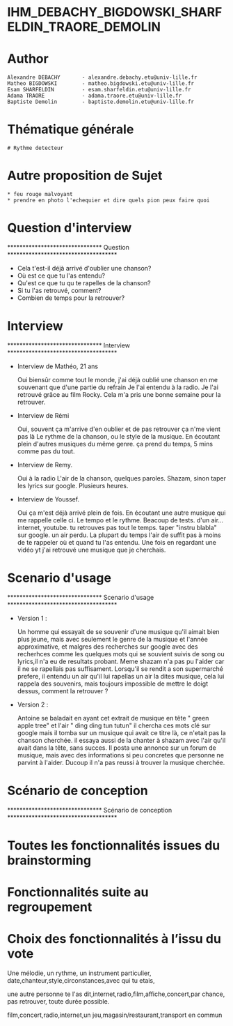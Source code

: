 # IHM_DEBACHY_BIGDOWSKI_SHARFELDIN_TRAORE_DEMOLIN

# Author 

    Alexandre DEBACHY       - alexandre.debachy.etu@univ-lille.fr
    Matheo BIGDOWSKI        - matheo.bigdowski.etu@univ-lille.fr
    Esam SHARFELDIN         - esam.sharfeldin.etu@univ-lille.fr
    Adama TRAORE            - adama.traore.etu@univ-lille.fr
    Baptiste Demolin        - baptiste.demolin.etu@univ-lille.fr

# Thématique générale 

    # Rythme detecteur 

# Autre proposition de Sujet 

    * feu rouge malvoyant
    * prendre en photo l'echequier et dire quels pion peux faire quoi

# Question d'interview

******************************* Question ************************************
* Cela t'est-il déjà arrivé d'oublier une chanson?
* Où est ce que tu l'as entendu?
* Qu'est ce que tu qu te rapelles de la chanson?
* Si tu l'as retrouvé, comment?
* Combien de temps pour la retrouver?

# Interview

******************************* Interview  ************************************
* Interview de Mathéo, 21 ans

    Oui biensûr comme tout le monde, j'ai déjà oublié une chanson en me souvenant que d'une partie du refrain
    Je l'ai entendu à la radio.
    Je l'ai retrouvé grâce au film Rocky.
    Cela m'a pris une bonne semaine pour la retrouver.


* Interview de Rémi

    Oui, souvent ça m'arrive d'en oublier et de pas retrouver
    ça n'me vient pas là
    Le rythme de la chanson, ou le style de la musique.
    En écoutant plein d'autres musiques du même genre.
    ça prend du temps, 5 mins comme pas du tout.


* Interview de Remy.

    Oui
    à la radio
    L'air de la chanson, quelques paroles.
    Shazam, sinon taper les lyrics sur google.
    Plusieurs heures.

* Interview de Youssef.

    Oui ça m'est déjà arrivé plein de fois.
    En écoutant une autre musique qui me rappelle celle ci.
    Le tempo et le rythme.
    Beacoup de tests. d'un air... internet, youtube.
    tu retrouves pas tout le temps.
    taper "instru blabla" sur google.
    un air perdu.
    La plupart du temps l'air de suffit pas
    à moins de te rappeler où et quand tu l'as entendu.
    Une fois en regardant une vidéo yt j'ai retrouvé une musique que je cherchais.

# Scenario d'usage

******************************* Scenario d'usage ************************************
* Version 1 :

    Un homme qui essayait de se souvenir d'une musique qu'il aimait bien plus jeune, mais avec seulement 
    le genre de la musique et l'année approximative, et malgres des recherches sur google avec des recherhces comme les quelques 
    mots qui se souvient suivis de song ou lyrics,il n'a eu de resultats probant. Meme shazam n'a pas pu l'aider car il ne se rapellais 
    pas suffisament. Lorsqu'il se rendit a son supermarché prefere, il entendu un air qu'il lui rapellas un air la dites musique,
    cela lui rappela des souvenirs, mais toujours impossible de mettre le doigt dessus, comment la retrouver ?

* Version 2 :

    Antoine se baladait en ayant cet extrait de musique en tête " green apple tree" et l'air " ding ding tun tutun"
    il chercha ces mots clé sur google mais il tomba sur un musique qui avait ce titre là, ce n'etait pas la chanson cherchée.
    il essaya aussi de la chanter à shazam avec l'air qu'il avait dans la tête, sans succes.
    Il posta une annonce sur un forum de musique, mais avec des informations si peu concretes que personne ne parvint à l'aider.
    Ducoup il n'a pas reussi à trouver la musique cherchée.

# Scénario de conception

******************************* Scénario de conception ************************************


# Toutes les fonctionnalités issues du brainstorming


# Fonctionnalités suite au regroupement


# Choix des fonctionnalités à l’issu du vote







Une mélodie, un rythme, un instrument particulier, date,chanteur,style,circonstances,avec qui tu etais,

une autre personne te l'as dit,internet,radio,film,affiche,concert,par chance, pas retrouver,
toute durée possible.

film,concert,radio,internet,un jeu,magasin/restaurant,transport en commun
